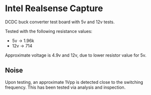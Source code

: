 # Intel Realsense Capture
  DCDC buck converter test board with 5v and 12v tests.

  Tested with the following resistance values:
  * 5v -> 1.96k
  * 12v -> 714

  Approximate voltage is 4.9v and 12v, due to lower resistor value for 5v.

## Noise
  Upon testing, an approximate 1Vpp is detected close to the switching frequency.  This
  has been tested via analysis and inspection.
